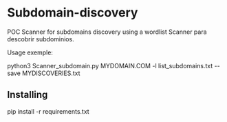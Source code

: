 # Subdomain-discovery

POC Scanner for subdomains discovery using a wordlist Scanner para descobrir subdominios.

Usage exemple:

python3 Scanner_subdomain.py MYDOMAIN.COM -l list_subdomains.txt --save MYDISCOVERIES.txt 

## Installing

pip install -r requirements.txt
